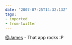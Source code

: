 ```yaml
---
date: "2007-07-25T14:32:13Z"
tags:
- imported
- from-twitter
---
```

[@James](/twitter/#/James) - That app rocks :P

